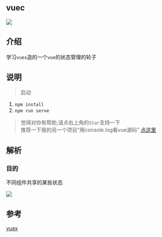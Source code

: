 ## vuec

![](https://img.shields.io/badge/vuec-1.0.0-blue.svg)


## 介绍

学习`vuex`造的一个`vue`的状态管理的轮子


## 说明
>启动
1. `npm install`
2. `npm run serve`
> 觉得对你有帮助,请点右上角的`Star`支持一下</br>
> 推荐一下我的另一个项目“用console.log看vue源码” [点这里](https://github.com/liuyangjike/vue-console)

## 解析

### 目的

不同组件共享的某些状态

![](http://ww1.sinaimg.cn/large/b44313e1ly1fzjsg3h9jbj20j10e4t9b.jpg)




## 参考
[vuex](https://github.com/vuejs/vuex)